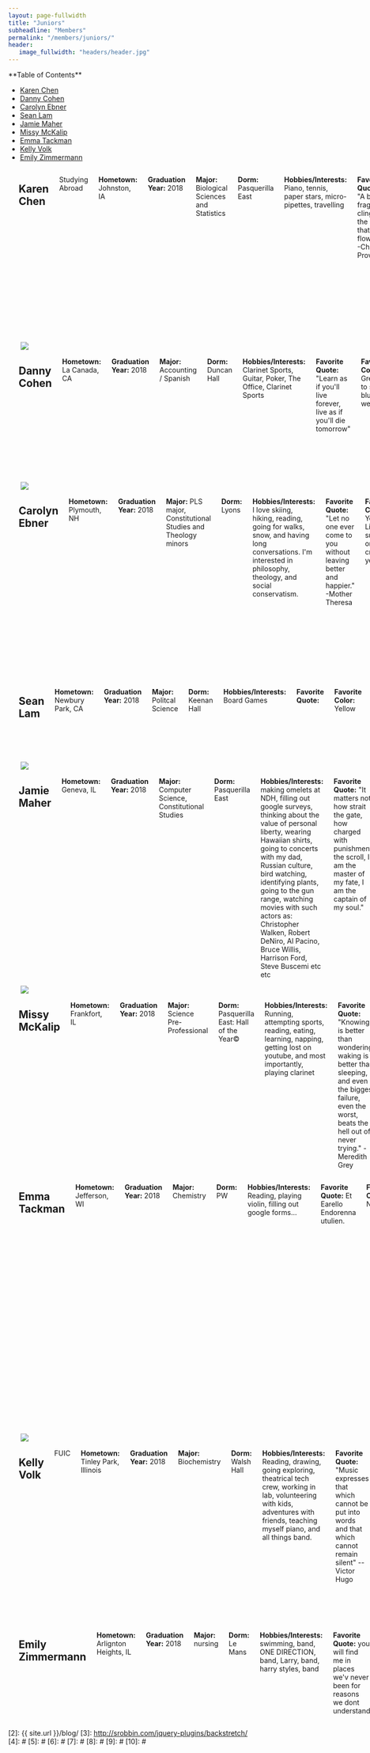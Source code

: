 ```yaml
---
layout: page-fullwidth
title: "Juniors"
subheadline: "Members"
permalink: "/members/juniors/"
header:
   image_fullwidth: "headers/header.jpg"
---
```

<div class="row">
<div class="medium-4 medium-push-8 columns" markdown="1">
<div class="panel radius" markdown="1">
**Table of Contents**

* <a href="#karen_chen">Karen Chen</a>
* <a href="#danny_cohen">Danny Cohen</a>
* <a href="#carolyn_ebner">Carolyn Ebner</a>
* <a href="#sean_lam">Sean Lam</a>
* <a href="#jamie_maher">Jamie Maher</a>
* <a href="#missy_mckalip">Missy McKalip</a>
* <a href="#emma_tackman">Emma Tackman</a>
* <a href="#kelly_volk">Kelly Volk</a>
* <a href="#emily_zimmermann">Emily Zimmermann</a>
</div>
</div><!-- /.medium-4.columns -->



<div class="medium-8 medium-pull-4 columns" markdown="1">
<a name="karen_chen"></a> 

## Karen Chen
Studying Abroad

**Hometown:** Johnston, IA

**Graduation Year:** 2018

**Major:** Biological Sciences and Statistics

**Dorm:** Pasquerilla East

**Hobbies/Interests:** Piano, tennis, paper stars, micro-pipettes, travelling

**Favorite Quote:** "A bit of fragrance clings to the hand that gives flowers" -Chinese Proverb

**Favorite Color:** Purple

**Interesting Fact(s):** My dad and I arrived on campus at Notre Dame 20 years apart on the same exact date!

**Future Plans:** I hope to attend medical school, but there's really no set path as of right now. I mean, being a hobo sounds pretty appealing sometimes too so....

**Dream Job:**

**Favorite Song:**

**Favorite Place on Campus:**

**Favorite Band Memory:**



</div><!-- /.medium-8.columns -->
</div>










<div class="row">
<div class="medium-4 medium-push-8 columns" markdown="1"> 
&nbsp;

<img src="{{ site.url }}/images/bios/danny.jpg">
</div><!-- /.medium-4.columns -->
<div class="medium-8 medium-pull-4 columns" markdown="1">
<a name="danny_cohen"></a> 

## Danny Cohen

**Hometown:** La Canada, CA

**Graduation Year:** 2018

**Major:** Accounting / Spanish

**Dorm:** Duncan Hall

**Hobbies/Interests:** Clarinet Sports, Guitar, Poker, The Office, Clarinet Sports

**Favorite Quote:** "Learn as if you'll live forever, live as if you'll die tomorrow"

**Favorite Color:** Green to see, blue to wear

**Interesting Fact(s):** Identical twin I am

**Future Plans:** Work hard, get buckets, and retire in Newport Beach, California.

**Dream Job:** Own and run my own restaurant. Or CFO for the Boston Red Sox.

**Favorite Song:** Sparks Fly by T-Swizzle or anything from Hamilton

**Favorite Place on Campus:** Rolfs Gymnasium, The spot where Howard, Morrisey, and Lyons intersect, or 728 Pasquerilla East Hall.

**Favorite Band Memory:** Marching into Fenway Park, or beating USC at home last year.



</div><!-- /.medium-8.columns -->
</div>




<div class="row">
<div class="medium-4 medium-push-8 columns" markdown="1"> 
&nbsp;

<img src="{{ site.url }}/images/bios/carolyn.jpg">
</div><!-- /.medium-4.columns -->
<div class="medium-8 medium-pull-4 columns" markdown="1">
<a name="carolyn_ebner"></a> 

## Carolyn Ebner

**Hometown:** Plymouth, NH

**Graduation Year:** 2018

**Major:** PLS major, Constitutional Studies and Theology minors

**Dorm:** Lyons

**Hobbies/Interests:** I love skiing, hiking, reading, going for walks, snow, and having long conversations. I'm interested in philosophy, theology, and social conservatism.

**Favorite Quote:** "Let no one ever come to you without leaving better and happier." -Mother Theresa

**Favorite Color:** Yellow. Like a sunshine or creamy yellow. 

**Interesting Fact(s):** I did ski jumping in high school.

**Future Plans:** Probably teaching or grad school. 

**Dream Job:** School for life. 

**Favorite Song:** The greatest of all fight songs, the Notre Dame Victory March. But seriously, this is a hard question and the answer depends on the day. 

**Favorite Place on Campus:** The Basilica or Lyons chapel. 

**Favorite Band Memory:** Standing at attention in tunnel ND formation and hearing, "fans, take a stand, you are now live across the nation."




</div><!-- /.medium-8.columns -->
</div>







<div class="row">
<div class="medium-4 medium-push-8 columns" markdown="1"> 
</div><!-- /.medium-4.columns -->
<div class="medium-8 medium-pull-4 columns" markdown="1">
<a name="sean_lam"></a> 

## Sean Lam

**Hometown:** Newbury Park, CA

**Graduation Year:** 2018

**Major:** Politcal Science

**Dorm:** Keenan Hall

**Hobbies/Interests:** Board Games

**Favorite Quote:**

**Favorite Color:** Yellow

**Interesting Fact(s):**

**Future Plans:**

**Dream Job:**

**Favorite Song:** Hallelujah (Panic! At the Disco)

**Favorite Place on Campus:** LaFortune

**Favorite Band Memory:** Playing at this year's bowl game.


</div><!-- /.medium-8.columns -->
</div>






<div class="row">
<div class="medium-4 medium-push-8 columns" markdown="1"> 
&nbsp;

<img src="{{ site.url }}/images/bios/jamie.jpg">
</div><!-- /.medium-4.columns -->
<div class="medium-8 medium-pull-4 columns" markdown="1">
<a name="jamie_maher"></a> 

## Jamie Maher

**Hometown:** Geneva, IL

**Graduation Year:** 2018

**Major:** Computer Science, Constitutional Studies

**Dorm:** Pasquerilla East

**Hobbies/Interests:** making omelets at NDH, filling out google surveys, thinking about the value of personal liberty, wearing Hawaiian shirts, going to concerts with my dad, Russian culture, bird watching, identifying plants, going to the gun range, watching movies with such actors as: Christopher Walken, Robert DeNiro, Al Pacino, Bruce Willis, Harrison Ford, Steve Buscemi etc etc

**Favorite Quote:** "It matters not how strait the gate, how charged with punishments the scroll, I am the master of my fate, I am the captain of my soul."

**Favorite Color:** #169DB5

**Interesting Fact(s):** I watch The Godfather every Christmas, as per the longstanding tradition in my household. I've also met a 2016 presidential candidate, Gary Johnson.

**Future Plans:** I would like to work in the world of computer security. Specifically in defense of cyber terrorism.

**Dream Job:** The first woman president 😉

**Favorite Song:** ["Money for Nothing"](https://www.youtube.com/watch?v=lAD6Obi7Cag) by Dire Straits, ["Simple Man"](https://www.youtube.com/watch?v=4z3gkq_gWL4) by Lynyrd Lkynyrd, ["Dirty World"](https://www.youtube.com/watch?v=tjjn3qYhwaU) by The Traveling Wilburys. Really anything classified as "dad rock".

**Favorite Place on Campus:** Benches in front of the dome, the courtyard inside of Hayes-Healey/Hurley, North Dining Hall

**Favorite Band Memory:** Gameday brunch!

 

</div><!-- /.medium-8.columns -->
</div>






<div class="row">
<div class="medium-4 medium-push-8 columns" markdown="1"> 
&nbsp;

<img src="{{ site.url }}/images/bios/missy.jpg">
</div><!-- /.medium-4.columns -->
<div class="medium-8 medium-pull-4 columns" markdown="1">
<a name="missy_mckalip"></a> 

## Missy McKalip

**Hometown:** Frankfort, IL

**Graduation Year:** 2018

**Major:** Science Pre-Professional

**Dorm:** Pasquerilla East: Hall of the Year©

**Hobbies/Interests:**  Running, attempting sports, reading, eating, learning, napping, getting lost on youtube, and most importantly, playing clarinet

**Favorite Quote:** "Knowing is better than wondering, waking is better than sleeping, and even the biggest failure, even the worst, beats the hell out of never trying." -Meredith Grey 

**Favorite Color:** Blue

**Interesting Fact(s):** I have run two marathons and a handful of half marathons. 

**Future Plans:**  After graduation, I plan to attend medical school and become a surgeon. Also, I really want to get a puppy. 

**Dream Job:** See above ;)

**Favorite Place on Campus:** The grotto late at night and the swing in front of Sorin






</div><!-- /.medium-8.columns -->
</div>



<div class="row">
<div class="medium-4 medium-push-8 columns" markdown="1"> 
</div><!-- /.medium-4.columns -->
<div class="medium-8 medium-pull-4 columns" markdown="1">
<a name="emma_tackman"></a> 

## Emma Tackman

**Hometown:** Jefferson, WI

**Graduation Year:** 2018

**Major:** Chemistry

**Dorm:** PW

**Hobbies/Interests:** Reading, playing violin, filling out google forms...

**Favorite Quote:** Et Earello Endorenna utulien.

**Favorite Color:** Navy

**Interesting Fact(s):** I was found in a cardboard box in China somewhere when I was 3 days old.

**Future Plans:** Work in a semi-chemistry related field out of college, get promoted to middle management and then lag in my professional career progression, possibly get shunted between departments before a quiet and possibly dull retirement in the countryside of New Hampshire with my 2 cats

**Dream Job:**

**Favorite Song:**

**Favorite Place on Campus:**

**Favorite Band Memory:**


</div><!-- /.medium-8.columns -->
</div>





<div class="row">
<div class="medium-4 medium-push-8 columns" markdown="1"> 
&nbsp;

<img src="{{ site.url }}/images/bios/kelly.jpg">
</div><!-- /.medium-4.columns -->
<div class="medium-8 medium-pull-4 columns" markdown="1">
<a name="kelly_volk"></a> 

## Kelly Volk
FUIC

**Hometown:** Tinley Park, Illinois

**Graduation Year:** 2018

**Major:** Biochemistry

**Dorm:** Walsh Hall

**Hobbies/Interests:** Reading, drawing, going exploring, theatrical tech crew, working in lab, volunteering with kids, adventures with friends, teaching myself piano, and all things band.

**Favorite Quote:** "Music expresses that which cannot be put into words and that which cannot remain silent" -- Victor Hugo

**Favorite Color:** Red and Blue

**Interesting Fact(s):** Sometimes I have perceptions of colors in letters, numbers, and music. Each number has its own color, but not all of the letters.

**Future Plans:** Go to grad school, get caught up in some fascinating research project, then eventually save the world a little bit after making some medically significant discoveries. 

**Dream Job:**

**Favorite Song:**

**Favorite Place on Campus:**

**Favorite Band Memory:**


</div><!-- /.medium-8.columns -->
</div>





<div class="row">
<div class="medium-4 medium-push-8 columns" markdown="1"> 
</div><!-- /.medium-4.columns -->
<div class="medium-8 medium-pull-4 columns" markdown="1">
<a name="emily_zimmermann"></a> 

## Emily Zimmermann

**Hometown:** Arlignton Heights, IL

**Graduation Year:** 2018

**Major:** nursing

**Dorm:** Le Mans

**Hobbies/Interests:** swimming, band,  ONE DIRECTION, band, Larry, band, harry styles, band

**Favorite Quote:** you will find me in places we'v never been for reasons we dont understand 

**Favorite Color:** greeny/blue

**Interesting Fact(s):** i can swallow the goldfish snacks whole

**Future Plans:** getting a job

**Dream Job:** nurse in NICU/performer at Disney World 

**Favorite Song:** Where do broken hearts go by one direction 

**Favorite Place on Campus:** at SMC my room at ND missys room 

**Favorite Band Memory:** going to PITT with sorin's band 






</div><!-- /.medium-8.columns -->
</div><!-- /.row -->

 [1]: http://kramdown.gettalong.org/converter/html.html#toc
 [2]: {{ site.url }}/blog/
 [3]: http://srobbin.com/jquery-plugins/backstretch/
 [4]: #
 [5]: #
 [6]: #
 [7]: #
 [8]: #
 [9]: #
 [10]: #
